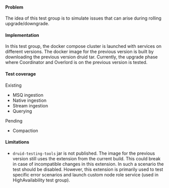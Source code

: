 <!--
  ~ Licensed to the Apache Software Foundation (ASF) under one
  ~ or more contributor license agreements.  See the NOTICE file
  ~ distributed with this work for additional information
  ~ regarding copyright ownership.  The ASF licenses this file
  ~ to you under the Apache License, Version 2.0 (the
  ~ "License"); you may not use this file except in compliance
  ~ with the License.  You may obtain a copy of the License at
  ~
  ~   http://www.apache.org/licenses/LICENSE-2.0
  ~
  ~ Unless required by applicable law or agreed to in writing,
  ~ software distributed under the License is distributed on an
  ~ "AS IS" BASIS, WITHOUT WARRANTIES OR CONDITIONS OF ANY
  ~ KIND, either express or implied.  See the License for the
  ~ specific language governing permissions and limitations
  ~ under the License.
  -->

#### Problem
The idea of this test group is to simulate issues that can arise during rolling upgrade/downgrade.

#### Implementation 
In this test group, the docker compose cluster is launched with services on different versions. 
The docker image for the previous version is built by downloading the previous version druid tar.
Currently, the upgrade phase where Coordinator and Overlord is on the previous version is tested. 

#### Test coverage 
Existing
- MSQ ingestion
- Native ingestion 
- Stream ingestion
- Querying 

Pending
- Compaction 

#### Limitations 
* `druid-testing-tools` jar is not published. The image for the previous version still uses the 
extension from the current build. 
This could break in case of incompatible changes in this extension. 
In such a scenario the test should be disabled. However, this extension is primarily used to
test specific error scenarios and launch custom node role service (used in HighAvailability test group). 
